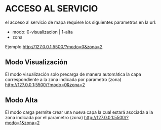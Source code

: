 # ACCESO AL SERVICIO
el acceso al servicio de mapa requiere los siguientes parametros en la url:
- modo: 0-visualizacion | 1-alta
- zona



Ejemplo
http://127.0.0.1:5500/?modo=0&zona=2

## Modo Visualización

El modo visualización solo precarga de manera automática la capa correspondiente a la zona indicada por parametro (zona)
http://127.0.0.1:5500/?modo=0&zona=2

## Modo Alta

El modo carga permite crear una nueva capa la cual estará asociada a la zona indicada por el parametro (zona)
http://127.0.0.1:5500/?modo=1&zona=2





